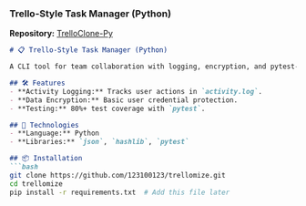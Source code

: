 
### **Trello-Style Task Manager (Python)**  
**Repository:** [TrelloClone-Py](https://github.com/123100123/trellomize)  

```markdown
# 📋 Trello-Style Task Manager (Python)  

A CLI tool for team collaboration with logging, encryption, and pytest-driven testing.  

## 🛠️ Features  
- **Activity Logging:** Tracks user actions in `activity.log`.  
- **Data Encryption:** Basic user credential protection.  
- **Testing:** 80%+ test coverage with `pytest`.  

## 🚀 Technologies  
- **Language:** Python  
- **Libraries:** `json`, `hashlib`, `pytest`  

## 📦 Installation  
```bash
git clone https://github.com/123100123/trellomize.git  
cd trellomize  
pip install -r requirements.txt  # Add this file later  
